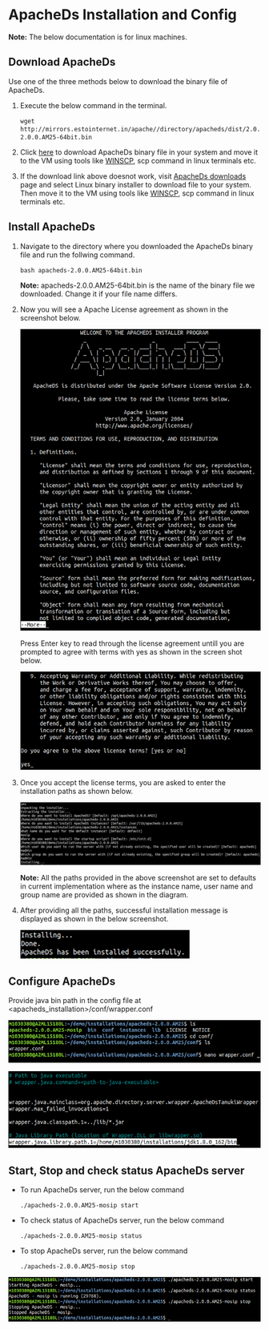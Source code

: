 # ApacheDs Installation and Config

**Note:** The below documentation is for linux machines.

## Download ApacheDs

Use one of the three methods below to download the binary file of ApacheDs.

1. Execute the below command in the terminal.

    ```shell
    wget http://mirrors.estointernet.in/apache//directory/apacheds/dist/2.0.0.AM25/apacheds-2.0.0.AM25-64bit.bin
    ```

2. Click [here](//mirrors.estointernet.in/apache//directory/apacheds/dist/2.0.0.AM25/apacheds-2.0.0.AM25-64bit.bin) to download ApacheDs binary file in your system and move it to the VM using tools like [WINSCP](//winscp.net/eng/download.php), scp command in linux terminals etc.

3. If the download link above doesnot work, visit [ApacheDs downloads](//directory.apache.org/apacheds/downloads.html) page and select Linux binary installer to download file to your system. Then move it to the VM using tools like [WINSCP](//winscp.net/eng/download.php), scp command in linux terminals etc.

## Install ApacheDs

1. Navigate to the directory where you downloaded the ApacheDs binary file and run the follwing command.

    ```shell
    bash apacheds-2.0.0.AM25-64bit.bin
    ```

    **Note:** apacheds-2.0.0.AM25-64bit.bin is the name of the binary file we downloaded. Change it if your file name differs.

2. Now you will see a Apache License agreement as shown in the screenshot below.

    ![apacheds-installation-1](_images/auth/apacheds-installation-1.png)

    Press Enter key to read through the license agreement untill you are prompted to agree with terms with yes as shown in the screen shot below.

    ![apacheds-installation-2](_images/auth/apacheds-installation-2.png)

3. Once you accept the license terms, you are asked to enter the installation paths as shown below.

    ![apacheds-installation-3](_images/auth/apacheds-installation-3.png)

    **Note:** All the paths provided in the above screenshot are set to defaults in current implementation where as the instance name, user name and group name are provided as shown in the diagram.

4. After providing all the paths, successful installation message is displayed as shown in the below screenshot.

    ![apacheds-installation-4](_images/auth/apacheds-installation-4.png)

## Configure ApacheDs

Provide java bin path in the config file at <apacheds_installation>/conf/wrapper.conf

![apacheds-installation-5](_images/auth/apacheds-installation-5.png)

![apacheds-installation-6](_images/auth/apacheds-installation-6.png)

## Start, Stop and check status ApacheDs server

* To run ApacheDs server, run the below command

    ```shell
    ./apacheds-2.0.0.AM25-mosip start
    ```

* To check status of ApacheDs server, run the below command

    ```shell
    ./apacheds-2.0.0.AM25-mosip status
    ```

* To stop ApacheDs server, run the below command

    ```shell
    ./apacheds-2.0.0.AM25-mosip stop
    ```

![apacheds-installation-7](_images/auth/apacheds-installation-7.png)